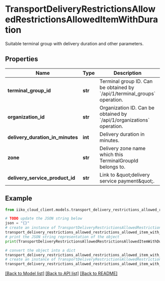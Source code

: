 # TransportDeliveryRestrictionsAllowedRestrictionsAllowedItemWithDuration

Suitable terminal group with delivery duration and other parameters.

## Properties

Name | Type | Description | Notes
------------ | ------------- | ------------- | -------------
**terminal_group_id** | **str** | Terminal group ID.                Can be obtained by &#x60;/api/1/terminal_groups&#x60; operation. | 
**organization_id** | **str** | Organization ID.                Can be obtained by &#x60;/api/1/organizations&#x60; operation. | 
**delivery_duration_in_minutes** | **int** | Delivery duration in minutes. | 
**zone** | **str** | Delivery zone name which this TerminalGroupId belongs to. | 
**delivery_service_product_id** | **str** | Link to \&quot;delivery service payment\&quot;. | 

## Example

```python
from iiko_cloud_client.models.transport_delivery_restrictions_allowed_restrictions_allowed_item_with_duration import TransportDeliveryRestrictionsAllowedRestrictionsAllowedItemWithDuration

# TODO update the JSON string below
json = "{}"
# create an instance of TransportDeliveryRestrictionsAllowedRestrictionsAllowedItemWithDuration from a JSON string
transport_delivery_restrictions_allowed_restrictions_allowed_item_with_duration_instance = TransportDeliveryRestrictionsAllowedRestrictionsAllowedItemWithDuration.from_json(json)
# print the JSON string representation of the object
print(TransportDeliveryRestrictionsAllowedRestrictionsAllowedItemWithDuration.to_json())

# convert the object into a dict
transport_delivery_restrictions_allowed_restrictions_allowed_item_with_duration_dict = transport_delivery_restrictions_allowed_restrictions_allowed_item_with_duration_instance.to_dict()
# create an instance of TransportDeliveryRestrictionsAllowedRestrictionsAllowedItemWithDuration from a dict
transport_delivery_restrictions_allowed_restrictions_allowed_item_with_duration_from_dict = TransportDeliveryRestrictionsAllowedRestrictionsAllowedItemWithDuration.from_dict(transport_delivery_restrictions_allowed_restrictions_allowed_item_with_duration_dict)
```
[[Back to Model list]](../README.md#documentation-for-models) [[Back to API list]](../README.md#documentation-for-api-endpoints) [[Back to README]](../README.md)


